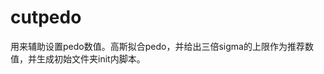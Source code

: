 <!-- cutpedo.md --- 
;; 
;; Description: 
;; Author: Hongyi Wu(吴鸿毅)
;; Email: wuhongyi@qq.com 
;; Created: 一 12月  3 11:02:55 2018 (+0800)
;; Last-Updated: 一 12月  3 11:03:11 2018 (+0800)
;;           By: Hongyi Wu(吴鸿毅)
;;     Update #: 1
;; URL: http://wuhongyi.cn -->

# cutpedo

用来辅助设置pedo数值。高斯拟合pedo，并给出三倍sigma的上限作为推荐数值，并生成初始文件夹init内脚本。





<!-- cutpedo.md ends here -->
